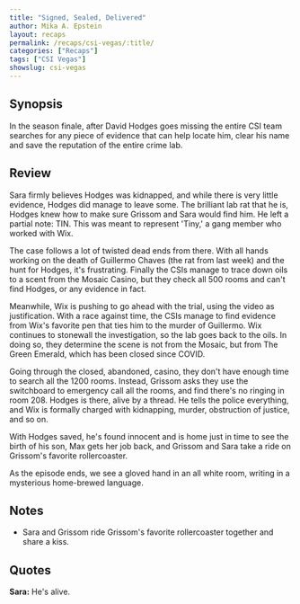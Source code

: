 ```yaml
---
title: "Signed, Sealed, Delivered"
author: Mika A. Epstein
layout: recaps
permalink: /recaps/csi-vegas/:title/
categories: ["Recaps"]
tags: ["CSI Vegas"]
showslug: csi-vegas
---
```


## Synopsis

In the season finale, after David Hodges goes missing the entire CSI team searches for any piece of evidence that can help locate him, clear his name and save the reputation of the entire crime lab.

## Review

Sara firmly believes Hodges was kidnapped, and while there is very little evidence, Hodges did manage to leave some. The brilliant lab rat that he is, Hodges knew how to make sure Grissom and Sara would find him. He left a partial note: TIN. This was meant to represent 'Tiny,' a gang member who worked with Wix.

The case follows a lot of twisted dead ends from there. With all hands working on the death of Guillermo Chaves (the rat from last week) and the hunt for Hodges, it's frustrating. Finally the CSIs manage to trace down oils to a scent from the Mosaic Casino, but they check all 500 rooms and can't find Hodges, or any evidence in fact.

Meanwhile, Wix is pushing to go ahead with the trial, using the video as justification. With a race against time, the CSIs manage to find evidence from Wix's favorite pen that ties him to the murder of Guillermo. Wix continues to stonewall the investigation, so the lab goes back to the oils. In doing so, they determine the scene is not from the Mosaic, but from The Green Emerald, which has been closed since COVID.

Going through the closed, abandoned, casino, they don't have enough time to search all the 1200 rooms. Instead, Grissom asks they use the switchboard to emergency call all the rooms, and find there's no ringing in room 208. Hodges is there, alive by a thread. He tells the police everything, and Wix is formally charged with kidnapping, murder, obstruction of justice, and so on.

With Hodges saved, he's found innocent and is home just in time to see the birth of his son, Max gets her job back, and Grissom and Sara take a ride on Grissom's favorite rollercoaster.

As the episode ends, we see a gloved hand in an all white room, writing in a mysterious home-brewed language.

## Notes

* Sara and Grissom ride Grissom's favorite rollercoaster together and share a kiss.

## Quotes

**Sara:** He's alive.
